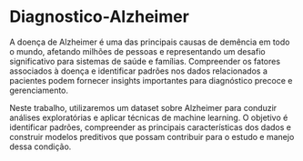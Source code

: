# Diagnostico-Alzheimer

A doença de Alzheimer é uma das principais causas de demência em todo o mundo, afetando milhões de pessoas e representando um desafio significativo para sistemas de saúde e famílias. Compreender os fatores associados à doença e identificar padrões nos dados relacionados a pacientes podem fornecer insights importantes para diagnóstico precoce e gerenciamento.

Neste trabalho, utilizaremos um dataset sobre Alzheimer para conduzir análises exploratórias e aplicar técnicas de machine learning. O objetivo é identificar padrões, compreender as principais características dos dados e construir modelos preditivos que possam contribuir para o estudo e manejo dessa condição.

